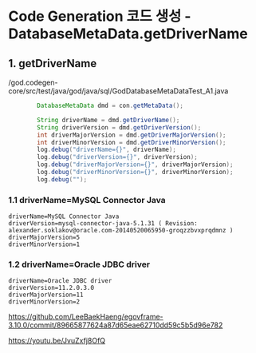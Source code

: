 # Code Generation 코드 생성 - DatabaseMetaData.getDriverName

## 1. getDriverName

/god.codegen-core/src/test/java/god/java/sql/GodDatabaseMetaDataTest_A1.java

```java
		DatabaseMetaData dmd = con.getMetaData();

		String driverName = dmd.getDriverName();
		String driverVersion = dmd.getDriverVersion();
		int driverMajorVersion = dmd.getDriverMajorVersion();
		int driverMinorVersion = dmd.getDriverMinorVersion();
		log.debug("driverName={}", driverName);
		log.debug("driverVersion={}", driverVersion);
		log.debug("driverMajorVersion={}", driverMajorVersion);
		log.debug("driverMinorVersion={}", driverMinorVersion);
		log.debug("");
```

### 1.1 driverName=MySQL Connector Java

```
driverName=MySQL Connector Java
driverVersion=mysql-connector-java-5.1.31 ( Revision: alexander.soklakov@oracle.com-20140520065950-groqzzbvxprqdmnz )
driverMajorVersion=5
driverMinorVersion=1
```

### 1.2 driverName=Oracle JDBC driver

```
driverName=Oracle JDBC driver
driverVersion=11.2.0.3.0
driverMajorVersion=11
driverMinorVersion=2
```

<https://github.com/LeeBaekHaeng/egovframe-3.10.0/commit/89665877624a87d65eae62710dd59c5b5d96e782>

<https://youtu.be/JvuZxfj8OfQ>

